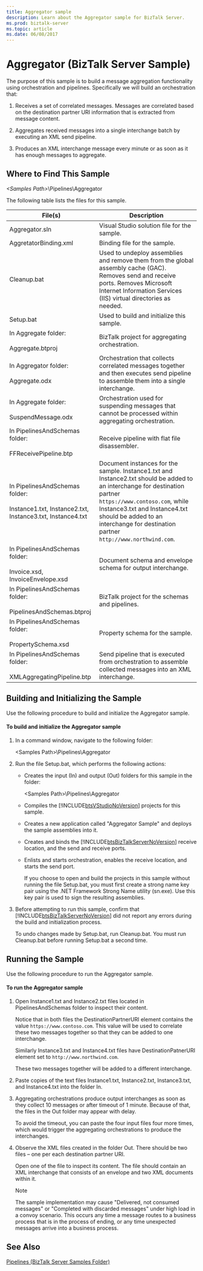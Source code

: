 ```yaml
---
title: Aggregator sample
description: Learn about the Aggregator sample for BizTalk Server.
ms.prod: biztalk-server
ms.topic: article
ms.date: 06/08/2017
---
```


# Aggregator (BizTalk Server Sample)

The purpose of this sample is to build a message aggregation functionality using orchestration and pipelines. Specifically we will build an orchestration that:  
  
1.  Receives a set of correlated messages. Messages are correlated based on the destination partner URI information that is extracted from message content.  
  
2.  Aggregates received messages into a single interchange batch by executing an XML send pipeline.  
  
3.  Produces an XML interchange message every minute or as soon as it has enough messages to aggregate.  
  
## Where to Find This Sample  
 *\<Samples Path\>*\Pipelines\Aggregator  
  
 The following table lists the files for this sample.  
  
|File(s)|Description|  
|---------------|-----------------|  
|Aggregator.sln|Visual Studio solution file for the sample.|  
|AggretatorBinding.xml|Binding file for the sample.|  
|Cleanup.bat|Used to undeploy assemblies and remove them from the global assembly cache (GAC). Removes send and receive ports. Removes Microsoft Internet Information Services (IIS) virtual directories as needed.|  
|Setup.bat|Used to build and initialize this sample.|  
|In Aggregate folder:<br /><br /> Aggregate.btproj|BizTalk project for aggregating orchestration.|  
|In Aggregator folder:<br /><br /> Aggregate.odx|Orchestration that collects correlated messages together and then executes send pipeline to assemble them into a single interchange.|  
|In Aggregate folder:<br /><br /> SuspendMessage.odx|Orchestration used for suspending messages that cannot be processed within aggregating orchestration.|  
|In PipelinesAndSchemas folder:<br /><br /> FFReceivePipeline.btp|Receive pipeline with flat file disassembler.|  
|In PipelinesAndSchemas folder:<br /><br /> Instance1.txt, Instance2.txt, Instance3.txt, Instance4.txt|Document instances for the sample. Instance1.txt and Instance2.txt should be added to an interchange for destination partner `https://www.contoso.com`, while Instance3.txt and Instance4.txt should be added to an interchange for destination partner `http://www.northwind.com`.|  
|In PipelinesAndSchemas folder:<br /><br /> Invoice.xsd, InvoiceEnvelope.xsd|Document schema and envelope schema for output interchange.|  
|In PipelinesAndSchemas folder:<br /><br /> PipelinesAndSchemas.btproj|BizTalk project for the schemas and pipelines.|  
|In PipelinesAndSchemas folder:<br /><br /> PropertySchema.xsd|Property schema for the sample.|  
|In PipelinesAndSchemas folder:<br /><br /> XMLAggregatingPipeline.btp|Send pipeline that is executed from orchestration to assemble collected messages into an XML interchange.|  
  
## Building and Initializing the Sample  
 Use the following procedure to build and initialize the Aggregator sample.  
  
#### To build and initialize the Aggregator sample  
  
1. In a command window, navigate to the following folder:  
  
    \<Samples Path\>\Pipelines\Aggregator  
  
2. Run the file Setup.bat, which performs the following actions:  
  
   - Creates the input (In) and output (Out) folders for this sample in the folder:  
  
      \<Samples Path\>\Pipelines\Aggregator  
  
   - Compiles the [!INCLUDE[btsVStudioNoVersion](../includes/btsvstudionoversion-md.md)] projects for this sample.  
  
   - Creates a new application called "Aggregator Sample" and deploys the sample assemblies into it.  
  
   - Creates and binds the [!INCLUDE[btsBizTalkServerNoVersion](../includes/btsbiztalkservernoversion-md.md)] receive location, and the send and receive ports.  
  
   - Enlists and starts orchestration, enables the receive location, and starts the send port.  
  
      If you choose to open and build the projects in this sample without running the file Setup.bat, you must first create a strong name key pair using the .NET Framework Strong Name utility (sn.exe). Use this key pair is used to sign the resulting assemblies.  
  
3. Before attempting to run this sample, confirm that [!INCLUDE[btsBizTalkServerNoVersion](../includes/btsbiztalkservernoversion-md.md)] did not report any errors during the build and initialization process.  
  
    To undo changes made by Setup.bat, run Cleanup.bat. You must run Cleanup.bat before running Setup.bat a second time.  
  
## Running the Sample  
 Use the following procedure to run the Aggregator sample.  
  
#### To run the Aggregator sample  
  
1.  Open Instance1.txt and Instance2.txt files located in PipelinesAndSchemas folder to inspect their content.  
  
     Notice that in both files the DestinationPartnerURI element contains the value `https://www.contoso.com`. This value will be used to correlate these two messages together so that they can be added to one interchange.

     Similarly Instance3.txt and Instance4.txt files have DestinationPatnerURI element set to `http://www.northwind.com`.
  
     These two messages together will be added to a different interchange.  
  
2.  Paste copies of the text files Instance1.txt, Instance2.txt, Instance3.txt, and Instance4.txt into the folder In.  
  
3.  Aggregating orchestrations produce output interchanges as soon as they collect 10 messages or after timeout of 1 minute. Because of that, the files in the Out folder may appear with delay.  
  
     To avoid the timeout, you can paste the four input files four more times, which would trigger the aggregating orchestrations to produce the interchanges.  
  
4.  Observe the XML files created in the folder Out. There should be two files – one per each destination partner URI.  
  
     Open one of the file to inspect its content. The file should contain an XML interchange that consists of an envelope and two XML documents within it.  
  
    > [!NOTE]
    >  The sample implementation may cause "Delivered, not consumed messages" or "Completed with discarded messages" under high load in a convoy scenario. This occurs any time a message routes to a business process that is in the process of ending, or any time unexpected messages arrive into a business process.  
  
## See Also  
 [Pipelines (BizTalk Server Samples Folder)](../core/pipelines-biztalk-server-samples-folder.md)
